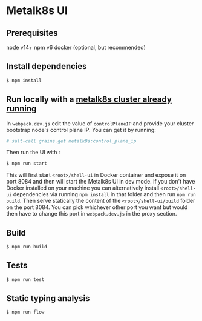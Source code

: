 # Metalk8s UI

## Prerequisites 

node v14+
npm v6
docker (optional, but recommended)

## Install dependencies

```sh
$ npm install
```

## Run locally with a [metalk8s cluster already running](https://metal-k8s.readthedocs.io/en/latest/developer/running/cluster.html#)

In `webpack.dev.js` edit the value of `controlPlaneIP` and provide your cluster bootstrap node's control plane IP. You can get it by running:

```sh
# salt-call grains.get metalk8s:control_plane_ip
```

Then run the UI with :

```sh
$ npm run start
```

This will first start `<root>/shell-ui` in Docker container and expose it on port 8084 and then will start the Metalk8s UI in dev mode.
If you don't have Docker installed on your machine you can alternatively install `<root>/shell-ui` dependencies via running `npm install` in 
that folder and then run `npm run build`. Then serve statically the content of the `<root>/shell-ui/build` folder on the port 8084. You can pick
whichever other port you want but would then have to change this port in `webpack.dev.js` in the proxy section.

## Build

```sh
$ npm run build
```

## Tests

```sh
$ npm run test
```

## Static typing analysis

```sh
$ npm run flow
```
